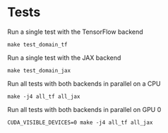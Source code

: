# Tests

Run a single test with the TensorFlow backend
```
make test_domain_tf
```

Run a single test with the JAX backend
```
make test_domain_jax
```

Run all tests with both backends in parallel on a CPU
```
make -j4 all_tf all_jax
```

Run all tests with both backends in parallel on GPU 0
```
CUDA_VISIBLE_DEVICES=0 make -j4 all_tf all_jax
```
